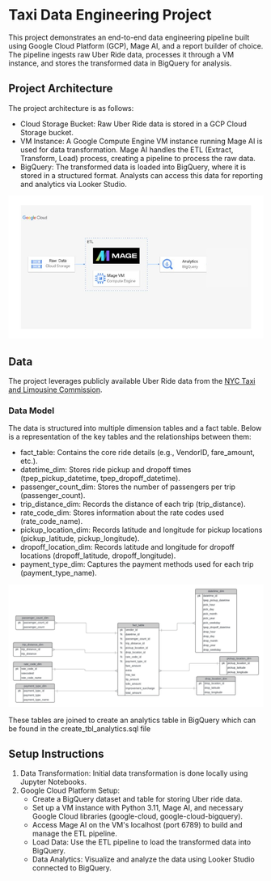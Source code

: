 # Taxi Data Engineering Project

This project demonstrates an end-to-end data engineering pipeline built using Google Cloud Platform (GCP), Mage AI, and a report builder of choice. The pipeline ingests raw Uber Ride data, processes it through a VM instance, and stores the transformed data in BigQuery for analysis.

## Project Architecture

The project architecture is as follows:

  - Cloud Storage Bucket: Raw Uber Ride data is stored in a GCP Cloud Storage bucket.
  - VM Instance: A Google Compute Engine VM instance running Mage AI is used for data transformation. Mage AI handles the ETL (Extract, Transform, Load) process, creating a pipeline to process the raw data.
  - BigQuery: The transformed data is loaded into BigQuery, where it is stored in a structured format. Analysts can access this data for reporting and analytics via Looker Studio.

![Architecture Image](/images/architecture.jpg)

## Data

The project leverages publicly available Uber Ride data from the [NYC Taxi and Limousine Commission](https://www.nyc.gov/site/tlc/about/tlc-trip-record-data.page).

### Data Model

The data is structured into multiple dimension tables and a fact table. Below is a representation of the key tables and the relationships between them:

  - fact_table: Contains the core ride details (e.g., VendorID, fare_amount, etc.).
  - datetime_dim: Stores ride pickup and dropoff times (tpep_pickup_datetime, tpep_dropoff_datetime).
  - passenger_count_dim: Stores the number of passengers per trip (passenger_count).
  - trip_distance_dim: Records the distance of each trip (trip_distance).
  - rate_code_dim: Stores information about the rate codes used (rate_code_name).
  - pickup_location_dim: Records latitude and longitude for pickup locations (pickup_latitude, pickup_longitude).
  - dropoff_location_dim: Records latitude and longitude for dropoff locations (dropoff_latitude, dropoff_longitude).
  - payment_type_dim: Captures the payment methods used for each trip (payment_type_name).

![Data Model](/images/data_model.jpeg)

These tables are joined to create an analytics table in BigQuery which can be found in the create_tbl_analytics.sql file

## Setup Instructions

1. Data Transformation: Initial data transformation is done locally using Jupyter Notebooks.
2. Google Cloud Platform Setup:
   - Create a BigQuery dataset and table for storing Uber ride data.
   - Set up a VM instance with Python 3.11, Mage AI, and necessary Google Cloud libraries (google-cloud, google-cloud-bigquery).
   - Access Mage AI on the VM's localhost (port 6789) to build and manage the ETL pipeline.
   - Load Data: Use the ETL pipeline to load the transformed data into BigQuery.
   - Data Analytics: Visualize and analyze the data using Looker Studio connected to BigQuery.
